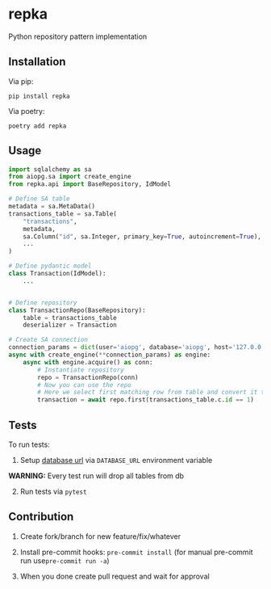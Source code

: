 # repka

Python repository pattern implementation

## Installation

Via pip:

```
pip install repka
```

Via poetry:

```
poetry add repka
```


## Usage

```python
import sqlalchemy as sa
from aiopg.sa import create_engine
from repka.api import BaseRepository, IdModel

# Define SA table
metadata = sa.MetaData()
transactions_table = sa.Table(
    "transactions",
    metadata,
    sa.Column("id", sa.Integer, primary_key=True, autoincrement=True),
    ...
)

# Define pydantic model
class Transaction(IdModel):
    ...


# Define repository
class TransactionRepo(BaseRepository):
    table = transactions_table
    deserializer = Transaction

# Create SA connection
connection_params = dict(user='aiopg', database='aiopg', host='127.0.0.1', password='passwd')
async with create_engine(**connection_params) as engine:
    async with engine.acquire() as conn:
        # Instantiate repository 
        repo = TransactionRepo(conn)
        # Now you can use the repo
        # Here we select first matching row from table and convert it to model
        transaction = await repo.first(transactions_table.c.id == 1)

```


## Tests 

To run tests:

1. Setup [database url](https://docs.sqlalchemy.org/en/13/core/engines.html#database-urls) via `DATABASE_URL` environment variable  

**WARNING:** Every test run will drop all tables from db

2. Run tests via `pytest`

## Contribution

1. Create fork/branch for new feature/fix/whatever

2. Install pre-commit hooks: `pre-commit install` (for manual pre-commit run use`pre-commit run -a`)

3. When you done create pull request and wait for approval
